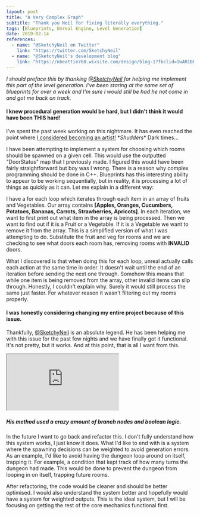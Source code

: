 ```yaml
---
layout: post
title: "A Very Complex Graph"
subtitle: "Thank you Neil for fixing literally everything."
tags: [Blueprints, Unreal Engine, Level Generation]
date: 2019-02-14
references:
  - name: "@SketchyNeil on Twitter"
    link: "https://twitter.com/SketchyNeil"
  - name: "@SketchyNeil's development blog"
    link: "https://nbeattie768.wixsite.com/design/blog-1?fbclid=IwAR1BPBOBYgPrQSEHnk2481bP8NsUCiZ_ENboov90yQb_ivpyO94JPS1nKVM"
---
```


*I should preface this by thanking [@SketchyNeil](https://twitter.com/SketchyNeil) for helping me implement this part of the level generation. I've been staring at the same set of blueprints for over a week and I'm sure I would still be had he not come in and got me back on track.*

#### I knew procedural generation would be hard, but I didn't think it would have been THIS hard!

I've spent the past week working on this nightmare. It has even reached the point where [I considered becoming an artist!](https://twitter.com/ProfessorDudley/status/1095748183530049536) \**Shudders*\* Dark times...

I have been attempting to implement a system for choosing which rooms should be spawned on a given cell. This would use the outputted "DoorStatus" map that I previously made. I figured this would have been fairly straightforward but boy was I wrong. There is a reason why complex programming should be done in C++. Blueprints has this interesting ability to appear to be working sequentially, but in reality, it is processing a lot of things as quickly as it can. Let me explain in a different way:

I have a for each loop which iterates through each item in an array of fruits and Vegetables. Our array contains **[Apples, Oranges, Cucumbers, Potatoes, Bananas, Carrots, Strawberries, Apricots]**. In each iteration, we want to first print out what item in the array is being processed. Then we want to find out if it is a Fruit or a Vegetable. If it is a Vegetable we want to remove it from the array. This is a simplified version of what I was attempting to do. Substitute the fruit and veg for rooms and we are checking to see what doors each room has, removing rooms with **INVALID** doors.

What I discovered is that when doing this for each loop, unreal actually calls each action at the same time in order. It doesn't wait until the end of an iteration before sending the next one through. Somehow this means that while one item is being removed from the array, other invalid items can slip through. Honestly, I couldn't explain why. Surely it would still process the same just faster. For whatever reason it wasn't filtering out my rooms properly.

#### I was honestly considering changing my entire project because of this issue.

Thankfully, [@SketchyNeil](https://twitter.com/SketchyNeil) is an absolute legend. He has been helping me with this issue for the past few nights and we have finally got it functional. It's not pretty, but it works. And at this point, that is all I want from this.

<div class="embed">
<div class="iframe-container">
<iframe src="https://blueprintue.com/render/2oc3hmux" scrolling="no"></iframe>
</div>
<h5>His method used a crazy amount of branch nodes and boolean logic.</h5>
</div>

In the future I want to go back and refactor this. I don't fully understand how this system works, I just know it does. What I'd like to end with is a system where the spawning decisions can be weighted to avoid generation errors. As an example, I'd like to avoid having the dungeon loop around on itself, trapping it. For example, a condition that kept track of how many turns the dungeon had made. This would be done to prevent the dungeon from looping in on itself, trapping future rooms.

After refactoring, the code would be cleaner and should be better optimised. I would also understand the system better and hopefully would have a system for weighted outputs. This is the ideal system, but I will be focusing on getting the rest of the core mechanics functional first.

